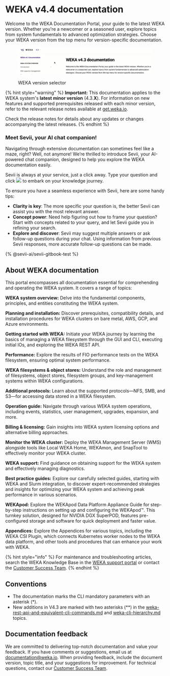 # WEKA v4.4 documentation

Welcome to the WEKA Documentation Portal, your guide to the latest WEKA version. Whether you're a newcomer or a seasoned user, explore topics from system fundamentals to advanced optimization strategies. Choose your WEKA version from the top menu for version-specific documentation.

<figure><img src=".gitbook/assets/Version_selector_4.3.gif" alt=""><figcaption><p>WEKA version selector</p></figcaption></figure>

{% hint style="warning" %}
**Important:** This documentation applies to the WEKA system's **latest minor version** (4.3.**X**). For information on new features and supported prerequisites released with each minor version, refer to the relevant release notes available at [get.weka.io](https://get.weka.io/).

Check the release notes for details about any updates or changes accompanying the latest releases.
{% endhint %}

### Meet Sevii, your AI chat companion!

Navigating through extensive documentation can sometimes feel like a maze, right? Well, not anymore! We’re thrilled to introduce Sevii, your AI-powered chat companion, designed to help you explore the WEKA documentation easily.

Sevii is always at your service, just a click away. Type your question and click ![](.gitbook/assets/sevii\_submit.png) to embark on your knowledge journey.

To ensure you have a seamless experience with Sevii, here are some handy tips:

* **Clarity is key**: The more specific your question is, the better Sevii can assist you with the most relevant answer.
* **Concept power**: Need help figuring out how to frame your question? Start with concepts related to your query, and let Sevii guide you in refining your search.
* **Explore and discover**: Sevii may suggest multiple answers or ask follow-up questions during your chat. Using information from previous Sevii responses, more accurate follow-up questions can be made.

{% @sevii-ai/sevii-gitbook-test %}

## About WEKA documentation

This portal encompasses all documentation essential for comprehending and operating the WEKA system. It covers a range of topics:

**WEKA system overview:** Delve into the fundamental components, principles, and entities constituting the WEKA system.

**Planning and installation:** Discover prerequisites, compatibility details, and installation procedures for WEKA clusters on bare metal, AWS, GCP, and Azure environments.

**Getting started with WEKA:** Initiate your WEKA journey by learning the basics of managing a WEKA filesystem through the GUI and CLI, executing initial IOs, and exploring the WEKA REST API.

**Performance:** Explore the results of FIO performance tests on the WEKA filesystem, ensuring optimal system performance.

**WEKA filesystems & object stores:** Understand the role and management of filesystems, object stores, filesystem groups, and key-management systems within WEKA configurations.

**Additional protocols:** Learn about the supported protocols—NFS, SMB, and S3—for accessing data stored in a WEKA filesystem.

**Operation guide:** Navigate through various WEKA system operations, including events, statistics, user management, upgrades, expansion, and more.

**Billing & licensing:** Gain insights into WEKA system licensing options and alternative billing approaches.

**Monitor the WEKA cluster:** Deploy the WEKA Management Server (WMS) alongside tools like Local WEKA Home, WEKAmon, and SnapTool to effectively monitor your WEKA cluster.

**WEKA support:** Find guidance on obtaining support for the WEKA system and effectively managing diagnostics.

**Best practice guides:** Explore our carefully selected guides, starting with WEKA and Slurm integration, to discover expert-recommended strategies and insights for optimizing your WEKA system and achieving peak performance in various scenarios.

**WEKApod:** Explore the WEKApod Data Platform Appliance Guide for step-by-step instructions on setting up and configuring the WEKApod™. This turnkey solution, designed for NVIDIA DGX SuperPOD, features pre-configured storage and software for quick deployment and faster value.

**Appendices:** Explore the Appendices for various topics, including the WEKA CSI Plugin, which connects Kubernetes worker nodes to the WEKA data platform, and other tools and procedures that can enhance your work with WEKA.

{% hint style="info" %}
For maintenance and troubleshooting articles, search the WEKA Knowledge Base in the [WEKA support portal](https://support.weka.io/s/) or contact the [Customer Success Team](support/getting-support-for-your-weka-system.md#contacting-weka-technical-support-team).
{% endhint %}

## Conventions

* The documentation marks the CLI mandatory parameters with an asterisk (\*).
* New additions in V4.3 are marked with two asterisks (\*\*) in the [weka-rest-api-and-equivalent-cli-commands.md](getting-started-with-weka/weka-rest-api-and-equivalent-cli-commands.md "mention") and  [weka-cli-hierarchy.md](getting-started-with-weka/manage-the-system-using-weka-cli/weka-cli-hierarchy.md "mention") topics.

## Documentation feedback

We are committed to delivering top-notch documentation and value your feedback. If you have comments or suggestions, email us at [documentation@weka.io](mailto:documentation@weka.io). When providing feedback, include the document version, topic title, and your suggestions for improvement. For technical questions, contact our [Customer Success Team](support/getting-support-for-your-weka-system.md).
